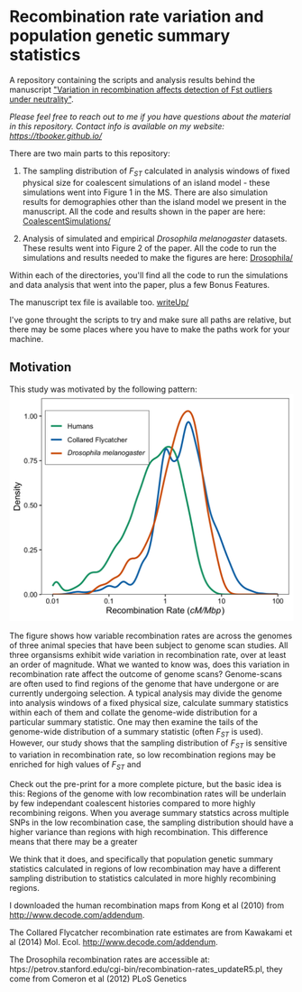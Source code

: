 # Recombination rate variation and population genetic summary statistics

A repository containing the scripts and analysis results behind the manuscript ["Variation in recombination affects detection of Fst outliers under neutrality"](https://www.biorxiv.org/content/10.1101/2020.02.06.937813v1).

*Please feel free to reach out to me if you have questions about the material in this repository. Contact info is available on my website: https://tbooker.github.io/*

There are two main parts to this repository:

 1. The sampling distribution of *F<sub>ST</sub>* calculated in analysis windows of fixed physical size for coalescent simulations of an island model - these simulations went into Figure 1 in the MS. There are also simulation results for demographies other than the island model we present in the manuscript. All the code and results shown in the paper are here: [CoalescentSimulations/](CoalescentSimulations/)

 2. Analysis of simulated and empirical *Drosophila melanogaster* datasets. These results went into Figure 2 of the paper. All the code to run the simulations and results needed to make the figures are here: [Drosophila/](Drosophila/)
 
Within each of the directories, you'll find all the code to run the simulations and data analysis that went into the paper, plus a few Bonus Features. 

The manuscript tex file is available too. [writeUp/](writeUp/)

I've gone throught the scripts to try and make sure all paths are relative, but there may be some places where you have to make the paths work for your machine.

## Motivation

This study was motivated by the following pattern:
![](writeUp/RecRateVariation.png)

The figure shows how variable recombination rates are across the genomes of three animal species that have been subject to genome scan studies. All three organsisms exhibit wide variation in recombination rate, over at least an order of magnitude. What we wanted to know was, does this variation in recombination rate affect the outcome of genome scans? Genome-scans are often used to find regions of the genome that have undergone or are currently undergoing selection. A typical analysis may divide the genome into analysis windows of a fixed physical size, calculate summary statistics within each of them and collate the genome-wide distribution for a particular summary statistic. One may then examine the tails of the genome-wide distribution of a summary statistic (often *F<sub>ST</sub>* is used). However, our study shows that the sampling distribution of *F<sub>ST</sub>* is sensitive to variation in recombination rate, so low recombination regions may be enriched for high values of *F<sub>ST</sub>* and 

Check out the pre-print for a more complete picture, but the basic idea is this: Regions of the genome with low recombination rates will be underlain by few independant coalescent histories compared to more highly recombining reigons. When you average summary statstics across multiple SNPs in the low recombination case, the sampling distribution should have a higher variance than regions with high recombination. This difference means that there may be a greater 

We think that it does, and specifically that population genetic summary statistics calculated in regions of low recombination may have a different sampling distribution to statistics calculated in more highly recombining regions. 

I downloaded the human recombination maps from Kong et al (2010) from http://www.decode.com/addendum. 

The Collared Flycatcher recombination rate estimates are from Kawakami et al (2014) Mol. Ecol.  http://www.decode.com/addendum.

The Drosophila recombination rates are accessible at: htps://petrov.stanford.edu/cgi-bin/recombination-rates_updateR5.pl, they come from Comeron et al (2012) PLoS Genetics



